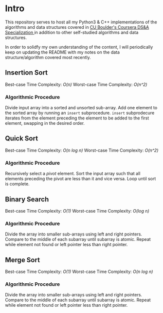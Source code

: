 # Intro
This repository serves to host all my Python3 & C++ implementations of the algorithms and data structures covered in <a href="https://www.coursera.org/specializations/boulder-data-structures-algorithms"> CU Boulder's Coursera DS&A Specialization </a> in addition to other self-studied algorithms and data structures.

In order to solidfy my own understanding of the content, I will periodically keep on updating the README with my notes on the data structure/algorithm covered most recently.

## Insertion Sort
Best-case Time Complexity: *O(n)*
Worst-case Time Complexity: *O(n^2)*
### Algorithmic Procedure
Divide input array into a sorted and unsorted sub-array.
Add one element to the sorted array by running an `insert` subprocedure.
`insert` subprodecure iterates from the element preceding the element to be added to the first element, swapping in the desired order.



## Quick Sort
Best-case Time Complexity: *O(n log n)*
Worst-case Time Complexity: *O(n^2)*
### Algorithmic Procedure
Recursively select a *pivot* element. Sort the input array such that all elements preceding the pivot are less than it and vice versa. Loop until sort is complete.



## Binary Search
Best-case Time Complexity: *O(1)*
Worst-case Time Complexity: *O(log n)*
### Algorithmic Procedure
Divide the array into smaller sub-arrays using left and right pointers. Compare to the middle of each subarray until subarray is atomic. Repeat while element not found or left pointer less than right pointer.



## Merge Sort
Best-case Time Complexity: *O(1)*
Worst-case Time Complexity: *O(n log n)*
### Algorithmic Procedure
Divide the array into smaller sub-arrays using left and right pointers. Compare to the middle of each subarray until subarray is atomic. Repeat while element not found or left pointer less than right pointer.

